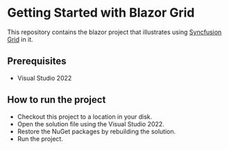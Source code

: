 # Getting Started with Blazor Grid

This repository contains the blazor project that illustrates using [Syncfusion Grid](https://www.syncfusion.com/blazor-components/blazor-datagrid) in it. 

## Prerequisites

* Visual Studio 2022

## How to run the project

* Checkout this project to a location in your disk.
* Open the solution file using the Visual Studio 2022.
* Restore the NuGet packages by rebuilding the solution.
* Run the project.